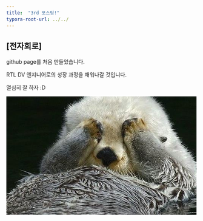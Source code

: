 ```yaml
---
title:  "3rd 포스팅!"
typora-root-url: ../../
---
```


## [전자회로]

github page를 처음 만들었습니다.

RTL DV 엔지니어로의 성장 과정을 채워나갈 것입니다.

열심히 잘 하자 :D

<img src ="/images/2024-08-26-3rd/1000006509-4665055.JPEG">


